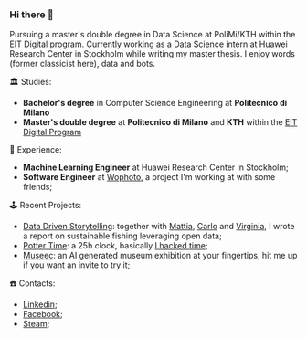 ### Hi there 👋

Pursuing a master's double degree in Data Science at PoliMi/KTH within the EIT Digital program. Currently working as a Data Science intern at Huawei Research Center in Stockholm while writing my master thesis. I enjoy words (former classicist here), data and bots.

🏛️ Studies:
- **Bachelor's degree** in Computer Science Engineering at **Politecnico di Milano**
- **Master's double degree** at **Politecnico di Milano** and **KTH** within the [EIT Digital Program](https://masterschool.eitdigital.eu/)

🧩 Experience:
- **Machine Learning Engineer** at Huawei Research Center in Stockholm;
- **Software Engineer** at [Wophoto](https://wophoto.it/), a project I'm working at with some friends;

🕹️ Recent Projects:
- [Data Driven Storytelling](https://team-footplus.medium.com/who-will-be-caught-in-the-net-an-unsung-story-on-the-ecological-impact-of-fishing-and-aquaculture-96e2d640d3b3): together with [Mattia](https://github.com/mattiasu96), [Carlo](https://github.com/carlovitellio) and [Virginia](https://github.com/VirginiaMigliorini), I wrote a report on sustainable fishing leveraging open data;
- [Potter Time](https://zatfer17.github.io/): a 25h clock, basically [I hacked time](https://youtu.be/Qp61ysbPG-8?t=157);
- [Museec](https://museec2.bubbleapps.io/version-test/index/Lorem%20ipsum...?debug_mode=true): an AI generated museum exhibition at your fingertips, hit me up if you want an invite to try it;

☎️ Contacts:
- [Linkedin](https://www.linkedin.com/in/matteo-ferrini/);
- [Facebook](https://www.facebook.com/matteo.ferrini.9);
- [Steam](https://steamcommunity.com/id/zapatone17);

<!--
**Zatfer17/Zatfer17** is a ✨ _special_ ✨ repository because its `README.md` (this file) appears on your GitHub profile.

Here are some ideas to get you started:

- 🔭 I’m currently working on ...
- 🌱 I’m currently learning ...
- 👯 I’m looking to collaborate on ...
- 🤔 I’m looking for help with ...
- 💬 Ask me about ...
- 📫 How to reach me: ...
- 😄 Pronouns: ...
- ⚡ Fun fact: ...
-->
